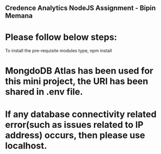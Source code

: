 ## Credence Analytics NodeJS Assignment - Bipin Memana
# Please follow below steps:
To install the pre-requisite modules type,
npm install

# MongdoDB Atlas has been used for this mini project, the URI has been shared in .env file. 
# If any database connectivity related error(such as issues related to IP address) occurs, then please use localhost.

